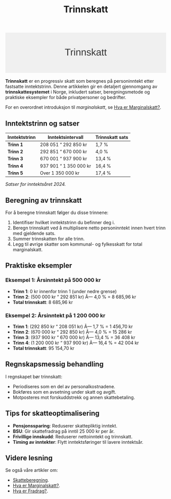 ﻿---
title: "Trinnskatt"
seoTitle: "Trinnskatt"
description: '![Trinnskatt](trinnskatt-image.svg)'
---

![Trinnskatt](trinnskatt-image.svg)

**Trinnskatt** er en progressiv skatt som beregnes på personinntekt etter fastsatte inntektstrinn. Denne artikkelen gir en detaljert gjennomgang av **trinnskattesystemet** i Norge, inkludert satser, beregningsmetode og praktiske eksempler for både privatpersoner og bedrifter.

For en overordnet introduksjon til *marginalskatt*, se [Hva er Marginalskatt?](/blogs/regnskap/hva-er-marginalskatt "Hva er Marginalskatt? Komplett Guide til Marginalskatt i Norge").

## Inntektstrinn og satser

| Inntektstrinn | Inntektsintervall            | Trinnskatt sats |
|---------------|------------------------------|-----------------|
| **Trinn 1**   | 208 051 “ 292 850 kr         | 1,7 %           |
| **Trinn 2**   | 292 851 “ 670 000 kr         | 4,0 %           |
| **Trinn 3**   | 670 001 “ 937 900 kr         | 13,4 %          |
| **Trinn 4**   | 937 901 “ 1 350 000 kr       | 16,4 %          |
| **Trinn 5**   | Over 1 350 000 kr            | 17,4 %          |

*Satser for inntektsåret 2024.*

## Beregning av trinnskatt

For å beregne trinnskatt følger du disse trinnene:

1. Identifiser hvilket inntektstrinn du befinner deg i.
2. Beregn trinnskatt ved å multiplisere netto personinntekt innen hvert trinn med gjeldende sats.
3. Summer trinnskatten for alle trinn.
4. Legg til øvrige skatter som kommunal- og fylkesskatt for total marginalskatt.

## Praktiske eksempler

### Eksempel 1: Årsinntekt på 500 000 kr

- **Trinn 1**: 0 kr innenfor trinn 1 (under nedre grense)
- **Trinn 2**: (500 000 kr “ 292 851 kr) Ã— 4,0 % = 8 685,96 kr
- **Total trinnskatt**: 8 685,96 kr

### Eksempel 2: Årsinntekt på 1 200 000 kr

- **Trinn 1**: (292 850 kr “ 208 051 kr) Ã— 1,7 % = 1 456,70 kr
- **Trinn 2**: (670 000 kr “ 292 850 kr) Ã— 4,0 % = 15 286 kr
- **Trinn 3**: (937 900 kr “ 670 000 kr) Ã— 13,4 % = 36 408 kr
- **Trinn 4**: (1 200 000 kr “ 937 900 kr) Ã— 16,4 % = 42 004 kr
- **Total trinnskatt**: 95 154,70 kr

## Regnskapsmessig behandling

I regnskapet bør trinnskatt:

* Periodiseres som en del av personalkostnadene.
* Bokføres som en avsetning under skatt og avgift.
* Motposteres mot forskuddstrekk og annen skattebetaling.

## Tips for skatteoptimalisering

* **Pensjonssparing**: Reduserer skattepliktig inntekt.
* **BSU**: Gir skattefradrag på inntil 25 000 kr per år.
* **Frivillige innskudd**: Reduserer nettoinntekt og trinnskatt.
* **Timing av inntekter**: Flytt inntektsføringer til lavere inntektsår.

## Videre lesning

Se også våre artikler om:

* [Skatteberegning](/blogs/regnskap/skatteberegning "Skatteberegning “ Komplett Guide til Skatteberegning").
* [Hva er Marginalskatt?](/blogs/regnskap/hva-er-marginalskatt "Hva er Marginalskatt? Komplett Guide til Marginalskatt i Norge").
* [Hva er Fradrag?](/blogs/regnskap/hva-er-fradrag "Hva er Fradrag? Komplett Guide til Skattefradrag i Norge").









